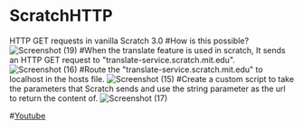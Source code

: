 # ScratchHTTP
HTTP GET requests in vanilla Scratch 3.0
#How is this possible?
![Screenshot (19)](https://github.com/mutethecat/ScratchHTTP/assets/71191728/c9948c14-1ffe-44fc-92b9-1a9e0f00f447)
#When the translate feature is used in scratch, It sends an HTTP GET request to "translate-service.scratch.mit.edu".
![Screenshot (16)](https://github.com/mutethecat/ScratchHTTP/assets/71191728/23c41d18-7ac6-446a-9f49-108e15b9d77c)
#Route the "translate-service.scratch.mit.edu" to localhost in the hosts file.
![Screenshot (15)](https://github.com/mutethecat/ScratchHTTP/assets/71191728/e2bbd37c-5c62-40a4-ade4-986c3efcccb5)
#Create a custom script to take the parameters that Scratch sends and use the string parameter as the url to return the content of.
![Screenshot (17)](https://github.com/mutethecat/ScratchHTTP/assets/71191728/d90d53eb-29be-4f64-a751-78911fe6a61d)

#[Youtube](https://www.youtube.com/watch?v=K7zrb-nku0g)

